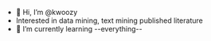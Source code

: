 - 👋 Hi, I’m @kwoozy
- Interested in data mining, text mining published literature
- 🌱 I’m currently learning --everything--


<!---
kwooz/kwooz is a ✨ special ✨ repository because its `README.md` (this file) appears on your GitHub profile.
You can click the Preview link to take a look at your changes.
--->
